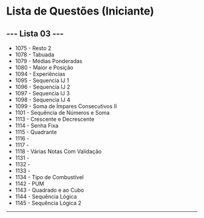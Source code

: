 
# Lista de Questões (Iniciante)

## --- Lista 03 ---

* 1075 - Resto 2
* 1078 - Tabuada
* 1079 - Médias Ponderadas
* 1080 - Maior e Posição
* 1094 - Experiências
* 1095 - Sequencia IJ 1
* 1096 - Sequencia IJ 2
* 1097 - Sequencia IJ 3
* 1098 - Sequencia IJ 4
* 1099 - Soma de Ímpares Consecutivos II
* 1101 - Sequência de Números e Soma
* 1113 - Crescente e Decrescente
* 1114 - Senha Fixa
* 1115 - Quadrante
* 1116 - 
* 1117 - 
* 1118 - Várias Notas Com Validação
* 1131 - 
* 1132 - 
* 1133 - 
* 1134 - Tipo de Combustível
* 1142 - PUM
* 1143 - Quadrado e ao Cubo
* 1144 - Sequência Lógica
* 1145 - Sequência Lógica 2
---